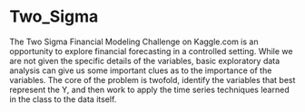 # Two_Sigma
The Two Sigma Financial Modeling Challenge on Kaggle.com is an opportunity to explore financial forecasting in a controlled setting. While we are not given the specific details of the variables, basic exploratory data analysis can give us some important clues as to the importance of the variables. The core of the problem is twofold, identify the variables that best represent the Y, and then work to apply the time series techniques learned in the class to the data itself. 


